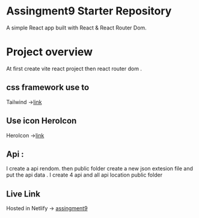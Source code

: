 # Assingment9 Starter Repository

A simple React app built with React & React Router Dom.
# Project overview
 At first create vite react project then react router dom .
## css framework use to
 Tailwind ->[link](https://tailwindcss.com/)
## Use icon HeroIcon
 HeroIcon ->[link](https://heroicons.com/)
 ## Api :
 I create a api rendom. then public folder create a new json extesion file and put  the api data . I create 4 api and all api location public folder
## Live Link
Hosted in Netlify -> [assingment9](https://illustrious-fenglisu-7449ef.netlify.app/)